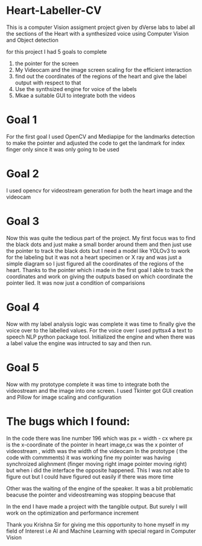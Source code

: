 # Heart-Labeller-CV
This is a computer Vision assigment project given by dVerse labs to label all the sections of the Heart with a synthesized voice using Computer Vision and Object detection

for this project I had 5 goals to complete
1. the pointer for the screen
2. My Videocam and the image screen scaling for the efficient interaction
3. find out the coordinates of the regions of the heart and give the label output with respect to that
4. Use the synthsized engine for voice of the labels
5. Mkae a suitable GUI to integrate both the videos

# Goal 1
For the first goal I used OpenCV and Mediapipe for the landmarks detection to make the pointer and adjusted the code to get the landmark for index finger only since it was only going to be used

# Goal 2
I used opencv for videostream generation for both the heart image and the videocam

# Goal 3
Now this was quite the tedious part of the project. My first focus was to find the black dots and just make a small border around them and then just use the pointer to track the black dots but I need a model like YOLOv3 to work for the labeling but it was not a heart specimen or X ray and was just a simple diagram so I just figured all the coordinates of the regions of the heart. Thanks to the pointer which i made in the first goal I able to track the coordinates and work on giving the outputs based on which coordinate the pointer lied. It was now just a condition of comparisions

# Goal 4
Now with my label analysis logic was complete it was time to finally give the voice over to the labelled values. For the voice over I used pyttsx4 a text to speech NLP python package tool. Initialized the engine and when there was a label value the engine was intructed to say and then run.

# Goal 5
Now with my prototype complete it was time to integrate both  the videostream and the image into one screen. I used Tkinter got GUI creation and Pillow for image scaling and configuration

# The bugs which I found:
In the code there was line number 196 which was px = width - cx where px is the x-coordinate of the pointer in heart image,cx was the x pointer of videostream , width was the width of the videocam
In the prototype ( the code with commments) it was working fine my pointer was having synchroized alighnment (finger moving right image pointer moving right) but when i did the interface the opposite happened.
This I was not able to figure out but I could have figured out easily if there was more time

Other was the waiting of the engine of the speaker. It was a bit problematic beacuse the pointer and videostreaming was stopping beacuse that

In the end I have made a project with the tangible output. But surely I will work on the optimization and performance increment

Thank you Krishna Sir for giving me this opportunity to hone myself in my field of Interest i.e AI and Machine Learning with special regard in Computer Vision
